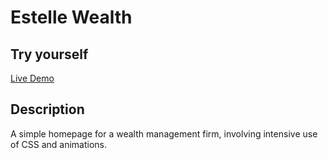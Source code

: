 # Estelle Wealth

## Try yourself
[Live Demo](https://triedwhatnot.com/projects/estelle-wealth)

## Description
A simple homepage for a wealth management firm, involving intensive use of CSS and animations.


